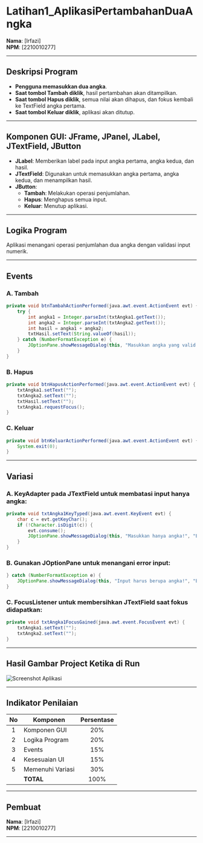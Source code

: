 
# Latihan1_AplikasiPertambahanDuaAngka  
**Nama**: [Irfazi]  
**NPM**: [2210010277]

---

## Deskripsi Program  
- **Pengguna memasukkan dua angka**.  
- **Saat tombol Tambah diklik**, hasil pertambahan akan ditampilkan.  
- **Saat tombol Hapus diklik**, semua nilai akan dihapus, dan fokus kembali ke TextField angka pertama.  
- **Saat tombol Keluar diklik**, aplikasi akan ditutup.  

---

## Komponen GUI: JFrame, JPanel, JLabel, JTextField, JButton  
- **JLabel**: Memberikan label pada input angka pertama, angka kedua, dan hasil.  
- **JTextField**: Digunakan untuk memasukkan angka pertama, angka kedua, dan menampilkan hasil.  
- **JButton**:  
  - **Tambah**: Melakukan operasi penjumlahan.  
  - **Hapus**: Menghapus semua input.  
  - **Keluar**: Menutup aplikasi.  

---

## Logika Program  
Aplikasi menangani operasi penjumlahan dua angka dengan validasi input numerik.  

---

## Events  
### A. **Tambah**  

```java
private void btnTambahActionPerformed(java.awt.event.ActionEvent evt) {                                          
    try {
        int angka1 = Integer.parseInt(txtAngka1.getText());
        int angka2 = Integer.parseInt(txtAngka2.getText());
        int hasil = angka1 + angka2;
        txtHasil.setText(String.valueOf(hasil));
    } catch (NumberFormatException e) {
        JOptionPane.showMessageDialog(this, "Masukkan angka yang valid!", "Error", JOptionPane.ERROR_MESSAGE);
    }
}
```  

### B. **Hapus**  

```java
private void btnHapusActionPerformed(java.awt.event.ActionEvent evt) {                                         
    txtAngka1.setText("");
    txtAngka2.setText("");
    txtHasil.setText("");
    txtAngka1.requestFocus();
}
```  

### C. **Keluar**  

```java
private void btnKeluarActionPerformed(java.awt.event.ActionEvent evt) {                                          
    System.exit(0);
}
```  

---

## Variasi  
### A. **KeyAdapter** pada JTextField untuk membatasi input hanya angka:  

```java
private void txtAngka1KeyTyped(java.awt.event.KeyEvent evt) {                                           
    char c = evt.getKeyChar();
    if (!Character.isDigit(c)) {
        evt.consume();
        JOptionPane.showMessageDialog(this, "Masukkan hanya angka!", "Error", JOptionPane.ERROR_MESSAGE);
    }
}
```  

### B. Gunakan **JOptionPane** untuk menangani error input:  

```java
} catch (NumberFormatException e) {
    JOptionPane.showMessageDialog(this, "Input harus berupa angka!", "Error", JOptionPane.ERROR_MESSAGE);
}
```  

### C. **FocusListener** untuk membersihkan JTextField saat fokus didapatkan:  

```java
private void txtAngka1FocusGained(java.awt.event.FocusEvent evt) {                                              
    txtAngka1.setText("");
    txtAngka2.setText("");
}
```  

---

## Hasil Gambar Project Ketika di Run  
![Screenshot Aplikasi](https://github.com/[username]/Latihan1_AplikasiPertambahanDuaAngka/blob/main/screenshot.png)  

---

## Indikator Penilaian  

| No  | Komponen         | Persentase |
| :-: | --------------   |   :-----:  |
|  1  | Komponen GUI     |    20%     |
|  2  | Logika Program   |    20%     |
|  3  | Events           |    15%     |
|  4  | Kesesuaian UI    |    15%     |
|  5  | Memenuhi Variasi |    30%     |
|     | **TOTAL**        |  100%      |  

---

## Pembuat  

**Nama**: [Irfazi]  
**NPM**: [2210010277]  

--- 
